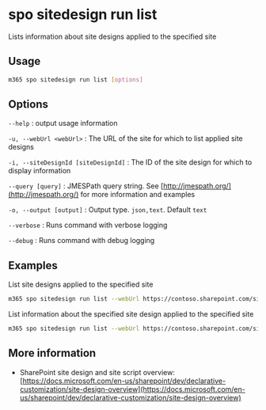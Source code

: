 # spo sitedesign run list

Lists information about site designs applied to the specified site

## Usage

```sh
m365 spo sitedesign run list [options]
```

## Options

`--help`
: output usage information

`-u, --webUrl <webUrl>`
: The URL of the site for which to list applied site designs

`-i, --siteDesignId [siteDesignId]`
: The ID of the site design for which to display information

`--query [query]`
: JMESPath query string. See [http://jmespath.org/](http://jmespath.org/) for more information and examples

`-o, --output [output]`
: Output type. `json,text`. Default `text`

`--verbose`
: Runs command with verbose logging

`--debug`
: Runs command with debug logging

## Examples

List site designs applied to the specified site

```sh
m365 spo sitedesign run list --webUrl https://contoso.sharepoint.com/sites/team-a
```

List information about the specified site design applied to the specified site

```sh
m365 spo sitedesign run list --webUrl https://contoso.sharepoint.com/sites/team-a --siteDesignId 6ec3ca5b-d04b-4381-b169-61378556d76e
```

## More information

- SharePoint site design and site script overview: [https://docs.microsoft.com/en-us/sharepoint/dev/declarative-customization/site-design-overview](https://docs.microsoft.com/en-us/sharepoint/dev/declarative-customization/site-design-overview)